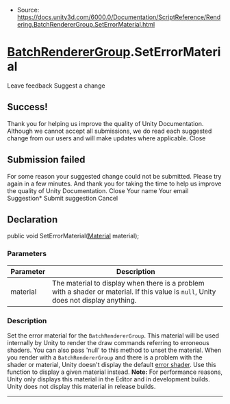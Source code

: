 * Source: https://docs.unity3d.com/6000.0/Documentation/ScriptReference/Rendering.BatchRendererGroup.SetErrorMaterial.html

#  [BatchRendererGroup](https://docs.unity3d.com/6000.0/Documentation/ScriptReference/Rendering.BatchRendererGroup.html).SetErrorMaterial
Leave feedback
Suggest a change
## Success!
Thank you for helping us improve the quality of Unity Documentation. Although we cannot accept all submissions, we do read each suggested change from our users and will make updates where applicable.
Close
## Submission failed
For some reason your suggested change could not be submitted. Please <a>try again</a> in a few minutes. And thank you for taking the time to help us improve the quality of Unity Documentation.
Close
Your name Your email Suggestion* Submit suggestion
Cancel
## Declaration
public void SetErrorMaterial([Material](https://docs.unity3d.com/6000.0/Documentation/ScriptReference/Material.html) material); 
### Parameters
Parameter | Description  
---|---  
material | The material to display when there is a problem with a shader or material. If this value is `null`, Unity does not display anything.  
### Description
Set the error material for the `BatchRendererGroup`. This material will be used internally by Unity to render the draw commands referring to erroneous shaders. You can also pass 'null' to this method to unset the material.
When you render with a `BatchRendererGroup` and there is a problem with the shader or material, Unity doesn't display the default [error shader](https://docs.unity3d.com/6000.0/Documentation/Manual/shader-error.html). Use this function to display a given material instead. **Note:** For performance reasons, Unity only displays this material in the Editor and in development builds. Unity does not display this material in release builds.
* * *
